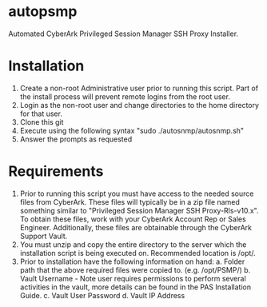 # autopsmp
Automated CyberArk Privileged Session Manager SSH Proxy Installer.

# Installation
1. Create a non-root Administrative user prior to running this script. Part of the install process will prevent remote logins from the root user.
2. Login as the non-root user and change directories to the home directory for that user.
3. Clone this git
4. Execute using the following syntax "sudo ./autosnmp/autosnmp.sh"
5. Answer the prompts as requested

# Requirements
1. Prior to running this script you must have access to the needed source files from CyberArk. These files will typically be in a zip file named something similar to "Privileged Session Manager SSH Proxy-Rls-v10.x". To obtain these files, work with your CyberArk Account Rep or Sales Engineer. Additionally, these files are obtainable through the CyberArk Support Vault.
2. You must unzip and copy the entire directory to the server which the installation script is being executed on. Recommended location is /opt/. 
3. Prior to installation have the following information on hand:
	a. Folder path that the above required files were copied to. (e.g. /opt/PSMP/)
	b. Vault Username - Note user requires permissions to perform several activities in the vault, more details can be found in the PAS Installation Guide.
	c. Vault User Password
	d. Vault IP Address
